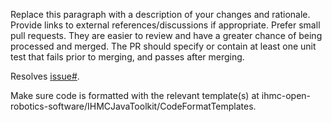 <!-- What's in this pull request? -->
Replace this paragraph with a description of your changes and rationale. Provide links to external references/discussions if appropriate. Prefer small pull
requests. They are easier to review and have a greater chance of being processed and merged. The PR should specify or contain at least one unit test that fails
prior to merging, and passes after merging.

<!-- If this pull request resolves any open issues, provide a link: -->
Resolves [issue#](https://github.com/ihmcrobotics/ihmc-java-dynamixel-library/issues).

Make sure code is formatted with the relevant template(s) at ihmc-open-robotics-software/IHMCJavaToolkit/CodeFormatTemplates.

